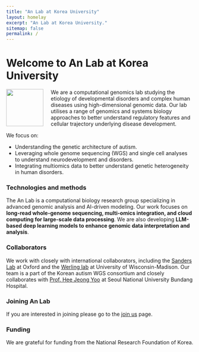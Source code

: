 ```yaml
---
title: "An Lab at Korea University"
layout: homelay
excerpt: "An Lab at Korea University."
sitemap: false
permalink: /
---
```


# Welcome to An Lab at Korea University

<img src="{{ site.url }}{{ site.baseurl }}/images/logopic/anlab.png" style="width: 100px; float: left;margin-right: 20px; border: 10px">

We are a computational genomics lab studying the etiology of developmental disorders and complex human diseases using high-dimensional genomic data. Our lab utilises a range of genomics and systems biology approaches to better understand regulatory features and cellular trajectory underlying disease development. 

We focus on:

- Understanding the genetic architecture of autism.
- Leveraging whole genome sequencing (WGS) and single cell analyses to understand neurodevelopment and disorders.
- Integrating multiomics data to better understand genetic heterogeneity in human disorders.

### Technologies and methods
The An Lab is a computational biology research group specializing in advanced genomic analysis and AI-driven modeling. Our work focuses on **long-read whole-genome sequencing, multi-omics integration, and cloud computing for large-scale data processing**. We are also developing **LLM-based deep learning models to enhance genomic data interpretation and analysis**.

### Collaborators
We work with closely with international collaborators, including the [Sanders Lab](http://sanderslab.ucsf.edu) at Oxford and the [Werling lab](https://werling.genetics.wisc.edu/) at University of Wisconsin-Madison. Our team is a part of the Korean autism WGS consortium and closely collaborates with [Prof. Hee Jeong Yoo](https://www.snubh.org/medical/drIntroduce.do?sDpCd=NP&sDpCdDtl=NP&sDrSid=1000643&sDrStfNo=00978&sDpTp=) at Seoul National University Bundang Hospital. 

### Joining An Lab
If you are interested in joining please go to the [join us](recruitment) page.

### Funding
We are grateful for funding from the National Research Foundation of Korea.

